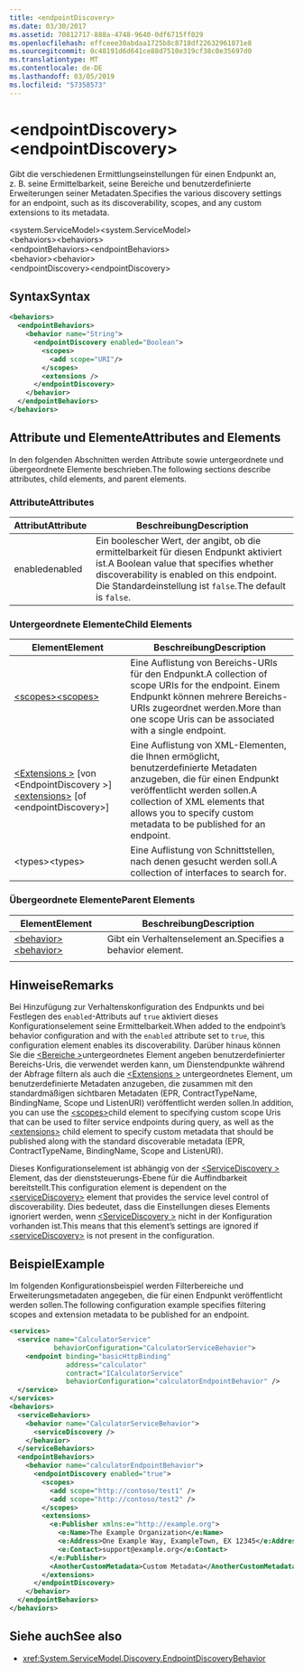 ```yaml
---
title: <endpointDiscovery>
ms.date: 03/30/2017
ms.assetid: 70812717-888a-4748-9640-0df6715ff029
ms.openlocfilehash: effceee30abdaa1725b8c8718df22632961871e8
ms.sourcegitcommit: 0c48191d6d641ce88d7510e319cf38c0e35697d0
ms.translationtype: MT
ms.contentlocale: de-DE
ms.lasthandoff: 03/05/2019
ms.locfileid: "57358573"
---
```

# <a name="endpointdiscovery"></a><span data-ttu-id="9a78a-101">\<endpointDiscovery></span><span class="sxs-lookup"><span data-stu-id="9a78a-101">\<endpointDiscovery></span></span>
<span data-ttu-id="9a78a-102">Gibt die verschiedenen Ermittlungseinstellungen für einen Endpunkt an, z. B. seine Ermittelbarkeit, seine Bereiche und benutzerdefinierte Erweiterungen seiner Metadaten.</span><span class="sxs-lookup"><span data-stu-id="9a78a-102">Specifies the various discovery settings for an endpoint, such as its discoverability, scopes, and any custom extensions to its metadata.</span></span>  
  
<span data-ttu-id="9a78a-103">\<system.ServiceModel></span><span class="sxs-lookup"><span data-stu-id="9a78a-103">\<system.ServiceModel></span></span>  
<span data-ttu-id="9a78a-104">\<behaviors></span><span class="sxs-lookup"><span data-stu-id="9a78a-104">\<behaviors></span></span>  
<span data-ttu-id="9a78a-105">\<endpointBehaviors></span><span class="sxs-lookup"><span data-stu-id="9a78a-105">\<endpointBehaviors></span></span>  
<span data-ttu-id="9a78a-106">\<behavior></span><span class="sxs-lookup"><span data-stu-id="9a78a-106">\<behavior></span></span>  
<span data-ttu-id="9a78a-107">\<endpointDiscovery></span><span class="sxs-lookup"><span data-stu-id="9a78a-107">\<endpointDiscovery></span></span>  
  
## <a name="syntax"></a><span data-ttu-id="9a78a-108">Syntax</span><span class="sxs-lookup"><span data-stu-id="9a78a-108">Syntax</span></span>  
  
```xml  
<behaviors>
  <endpointBehaviors>
    <behavior name="String">
      <endpointDiscovery enabled="Boolean">
        <scopes>
          <add scope="URI"/>
        </scopes>
        <extensions />
      </endpointDiscovery>
    </behavior>
  </endpointBehaviors>
</behaviors>
```  
  
## <a name="attributes-and-elements"></a><span data-ttu-id="9a78a-109">Attribute und Elemente</span><span class="sxs-lookup"><span data-stu-id="9a78a-109">Attributes and Elements</span></span>  
 <span data-ttu-id="9a78a-110">In den folgenden Abschnitten werden Attribute sowie untergeordnete und übergeordnete Elemente beschrieben.</span><span class="sxs-lookup"><span data-stu-id="9a78a-110">The following sections describe attributes, child elements, and parent elements.</span></span>  
  
### <a name="attributes"></a><span data-ttu-id="9a78a-111">Attribute</span><span class="sxs-lookup"><span data-stu-id="9a78a-111">Attributes</span></span>  
  
|<span data-ttu-id="9a78a-112">Attribut</span><span class="sxs-lookup"><span data-stu-id="9a78a-112">Attribute</span></span>|<span data-ttu-id="9a78a-113">Beschreibung</span><span class="sxs-lookup"><span data-stu-id="9a78a-113">Description</span></span>|  
|---------------|-----------------|  
|<span data-ttu-id="9a78a-114">enabled</span><span class="sxs-lookup"><span data-stu-id="9a78a-114">enabled</span></span>|<span data-ttu-id="9a78a-115">Ein boolescher Wert, der angibt, ob die ermittelbarkeit für diesen Endpunkt aktiviert ist.</span><span class="sxs-lookup"><span data-stu-id="9a78a-115">A Boolean value that specifies whether discoverability is enabled on this endpoint.</span></span> <span data-ttu-id="9a78a-116">Die Standardeinstellung ist `false`.</span><span class="sxs-lookup"><span data-stu-id="9a78a-116">The default is `false`.</span></span>|  
  
### <a name="child-elements"></a><span data-ttu-id="9a78a-117">Untergeordnete Elemente</span><span class="sxs-lookup"><span data-stu-id="9a78a-117">Child Elements</span></span>  
  
|<span data-ttu-id="9a78a-118">Element</span><span class="sxs-lookup"><span data-stu-id="9a78a-118">Element</span></span>|<span data-ttu-id="9a78a-119">Beschreibung</span><span class="sxs-lookup"><span data-stu-id="9a78a-119">Description</span></span>|  
|-------------|-----------------|  
|[<span data-ttu-id="9a78a-120">\<scopes></span><span class="sxs-lookup"><span data-stu-id="9a78a-120">\<scopes></span></span>](../../../../../docs/framework/configure-apps/file-schema/wcf/scopes.md)|<span data-ttu-id="9a78a-121">Eine Auflistung von Bereichs-URIs für den Endpunkt.</span><span class="sxs-lookup"><span data-stu-id="9a78a-121">A collection of scope URIs for the endpoint.</span></span> <span data-ttu-id="9a78a-122">Einem Endpunkt können mehrere Bereichs-URIs zugeordnet werden.</span><span class="sxs-lookup"><span data-stu-id="9a78a-122">More than one scope Uris can be associated with a single endpoint.</span></span>|  
|<span data-ttu-id="9a78a-123">[\<Extensions >](../../../../../docs/framework/configure-apps/file-schema/wcf/extensions.md) [von \<EndpointDiscovery >]</span><span class="sxs-lookup"><span data-stu-id="9a78a-123">[\<extensions>](../../../../../docs/framework/configure-apps/file-schema/wcf/extensions.md) [of \<endpointDiscovery>]</span></span>|<span data-ttu-id="9a78a-124">Eine Auflistung von XML-Elementen, die Ihnen ermöglicht, benutzerdefinierte Metadaten anzugeben, die für einen Endpunkt veröffentlicht werden sollen.</span><span class="sxs-lookup"><span data-stu-id="9a78a-124">A collection of XML elements that allows you to specify custom metadata to be published for an endpoint.</span></span>|  
|<span data-ttu-id="9a78a-125">\<types></span><span class="sxs-lookup"><span data-stu-id="9a78a-125">\<types></span></span>|<span data-ttu-id="9a78a-126">Eine Auflistung von Schnittstellen, nach denen gesucht werden soll.</span><span class="sxs-lookup"><span data-stu-id="9a78a-126">A collection of interfaces to search for.</span></span>|  
  
### <a name="parent-elements"></a><span data-ttu-id="9a78a-127">Übergeordnete Elemente</span><span class="sxs-lookup"><span data-stu-id="9a78a-127">Parent Elements</span></span>  
  
|<span data-ttu-id="9a78a-128">Element</span><span class="sxs-lookup"><span data-stu-id="9a78a-128">Element</span></span>|<span data-ttu-id="9a78a-129">Beschreibung</span><span class="sxs-lookup"><span data-stu-id="9a78a-129">Description</span></span>|  
|-------------|-----------------|  
|[<span data-ttu-id="9a78a-130">\<behavior></span><span class="sxs-lookup"><span data-stu-id="9a78a-130">\<behavior></span></span>](../../../../../docs/framework/configure-apps/file-schema/wcf/behavior-of-endpointbehaviors.md)|<span data-ttu-id="9a78a-131">Gibt ein Verhaltenselement an.</span><span class="sxs-lookup"><span data-stu-id="9a78a-131">Specifies a behavior element.</span></span>|  
|||  
  
## <a name="remarks"></a><span data-ttu-id="9a78a-132">Hinweise</span><span class="sxs-lookup"><span data-stu-id="9a78a-132">Remarks</span></span>  
 <span data-ttu-id="9a78a-133">Bei Hinzufügung zur Verhaltenskonfiguration des Endpunkts und bei Festlegen des `enabled`-Attributs auf `true` aktiviert dieses Konfigurationselement seine Ermittelbarkeit.</span><span class="sxs-lookup"><span data-stu-id="9a78a-133">When added to the endpoint’s behavior configuration and with the `enabled` attribute set to `true`, this configuration element enables its discoverability.</span></span> <span data-ttu-id="9a78a-134">Darüber hinaus können Sie die [ \<Bereiche >](../../../../../docs/framework/configure-apps/file-schema/wcf/scopes.md)untergeordnetes Element angeben benutzerdefinierter Bereichs-Uris, die verwendet werden kann, um Dienstendpunkte während der Abfrage filtern als auch die [ \<Extensions >](../../../../../docs/framework/configure-apps/file-schema/wcf/extensions.md) untergeordnetes Element, um benutzerdefinierte Metadaten anzugeben, die zusammen mit den standardmäßigen sichtbaren Metadaten (EPR, ContractTypeName, BindingName, Scope und ListenURI) veröffentlicht werden sollen.</span><span class="sxs-lookup"><span data-stu-id="9a78a-134">In addition, you can use the [\<scopes>](../../../../../docs/framework/configure-apps/file-schema/wcf/scopes.md)child element to specifying custom scope Uris that can be used to filter service endpoints during query, as well as the [\<extensions>](../../../../../docs/framework/configure-apps/file-schema/wcf/extensions.md) child element to specify custom metadata that should be published along with the standard discoverable metadata (EPR, ContractTypeName, BindingName, Scope and ListenURI).</span></span>  
  
 <span data-ttu-id="9a78a-135">Dieses Konfigurationselement ist abhängig von der [ \<ServiceDiscovery >](../../../../../docs/framework/configure-apps/file-schema/wcf/servicediscovery.md) Element, das der dienststeuerungs-Ebene für die Auffindbarkeit bereitstellt.</span><span class="sxs-lookup"><span data-stu-id="9a78a-135">This configuration element is dependent on the [\<serviceDiscovery>](../../../../../docs/framework/configure-apps/file-schema/wcf/servicediscovery.md) element that provides the service level control of discoverability.</span></span> <span data-ttu-id="9a78a-136">Dies bedeutet, dass die Einstellungen dieses Elements ignoriert werden, wenn [ \<ServiceDiscovery >](../../../../../docs/framework/configure-apps/file-schema/wcf/servicediscovery.md) nicht in der Konfiguration vorhanden ist.</span><span class="sxs-lookup"><span data-stu-id="9a78a-136">This means that this element’s settings are ignored if [\<serviceDiscovery>](../../../../../docs/framework/configure-apps/file-schema/wcf/servicediscovery.md) is not present in the configuration.</span></span>  
  
## <a name="example"></a><span data-ttu-id="9a78a-137">Beispiel</span><span class="sxs-lookup"><span data-stu-id="9a78a-137">Example</span></span>  
 <span data-ttu-id="9a78a-138">Im folgenden Konfigurationsbeispiel werden Filterbereiche und Erweiterungsmetadaten angegeben, die für einen Endpunkt veröffentlicht werden sollen.</span><span class="sxs-lookup"><span data-stu-id="9a78a-138">The following configuration example specifies filtering scopes and extension metadata to be published for an endpoint.</span></span>  
  
```xml  
<services>
  <service name="CalculatorService"
           behaviorConfiguration="CalculatorServiceBehavior">
    <endpoint binding="basicHttpBinding"
              address="calculator"
              contract="ICalculatorService"
              behaviorConfiguration="calculatorEndpointBehavior" />
  </service>
</services>
<behaviors>
  <serviceBehaviors>
    <behavior name="CalculatorServiceBehavior">
      <serviceDiscovery />
    </behavior>
  </serviceBehaviors>
  <endpointBehaviors>
    <behavior name="calculatorEndpointBehavior">
      <endpointDiscovery enabled="true">
        <scopes>
          <add scope="http://contoso/test1" />
          <add scope="http://contoso/test2" />
        </scopes>
        <extensions>
          <e:Publisher xmlns:e="http://example.org">
            <e:Name>The Example Organization</e:Name>
            <e:Address>One Example Way, ExampleTown, EX 12345</e:Address>
            <e:Contact>support@example.org</e:Contact>
          </e:Publisher>
          <AnotherCustomMetadata>Custom Metadata</AnotherCustomMetadata>
        </extensions>
      </endpointDiscovery>
    </behavior>
  </endpointBehaviors>
</behaviors>
```  
  
## <a name="see-also"></a><span data-ttu-id="9a78a-139">Siehe auch</span><span class="sxs-lookup"><span data-stu-id="9a78a-139">See also</span></span>
- <xref:System.ServiceModel.Discovery.EndpointDiscoveryBehavior>

